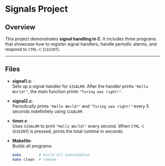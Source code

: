 # Signals Project

## Overview
This project demonstrates **signal handling in C**. It includes three programs that showcase how to register signal handlers, handle periodic alarms, and respond to `CTRL-C` (`SIGINT`).

---

## Files

- **signal1.c**:  
  Sets up a signal handler for `SIGALRM`. After the handler prints `"Hello World!"`, the main function prints `"Turing was right!"`.

- **signal2.c**:  
  Periodically prints `"Hello World!"` and `"Turing was right!"` every 5 seconds indefinitely using `SIGALRM`.

- **timer.c**:  
  Uses `SIGALRM` to print `"Hello World!"` every second. When `CTRL-C` (`SIGINT`) is pressed, prints the total runtime in seconds.

- **Makefile**:  
  Builds all programs:
  ```bash
  make        # build all executables
  make clean  # remove
